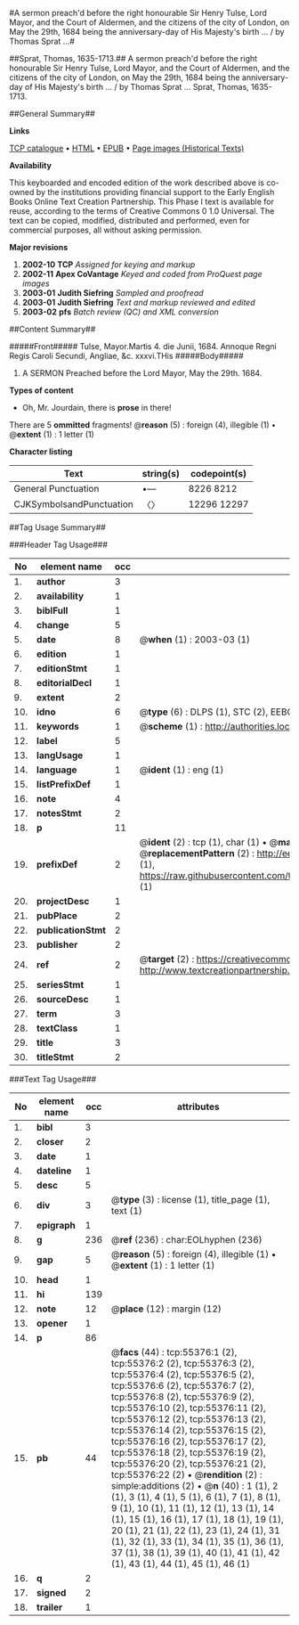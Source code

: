 #A sermon preach'd before the right honourable Sir Henry Tulse, Lord Mayor, and the Court of Aldermen, and the citizens of the city of London, on May the 29th, 1684 being the anniversary-day of His Majesty's birth ... / by Thomas Sprat ...#

##Sprat, Thomas, 1635-1713.##
A sermon preach'd before the right honourable Sir Henry Tulse, Lord Mayor, and the Court of Aldermen, and the citizens of the city of London, on May the 29th, 1684 being the anniversary-day of His Majesty's birth ... / by Thomas Sprat ...
Sprat, Thomas, 1635-1713.

##General Summary##

**Links**

[TCP catalogue](http://www.ota.ox.ac.uk/tcp/)  • 
[HTML](http://tei.it.ox.ac.uk/tcp/Texts-HTML/free/A61/A61180.html)  • 
[EPUB](http://tei.it.ox.ac.uk/tcp/Texts-EPUB/free/A61/A61180.epub) • 
[Page images (Historical Texts)](https://data.historicaltexts.jisc.ac.uk/view?pubId=eebo-12170103e&pageId=eebo-12170103e-55376-1)

**Availability**

This keyboarded and encoded edition of the
	       work described above is co-owned by the institutions
	       providing financial support to the Early English Books
	       Online Text Creation Partnership. This Phase I text is
	       available for reuse, according to the terms of Creative
	       Commons 0 1.0 Universal. The text can be copied,
	       modified, distributed and performed, even for
	       commercial purposes, all without asking permission.

**Major revisions**

1. __2002-10__ __TCP__ *Assigned for keying and markup*
1. __2002-11__ __Apex CoVantage__ *Keyed and coded from ProQuest page images*
1. __2003-01__ __Judith Siefring__ *Sampled and proofread*
1. __2003-01__ __Judith Siefring__ *Text and markup reviewed and edited*
1. __2003-02__ __pfs__ *Batch review (QC) and XML conversion*

##Content Summary##

#####Front#####
Tulse, Mayor.Martis 4. die Junii, 1684.
Annoque Regni Regis Caroli Secundi, Angliae,
&c. xxxvi.THis 
#####Body#####

1. A SERMON Preached before the Lord Mayor, May the 29th. 1684.

**Types of content**

  * Oh, Mr. Jourdain, there is **prose** in there!

There are 5 **ommitted** fragments! 
 @__reason__ (5) : foreign (4), illegible (1)  •  @__extent__ (1) : 1 letter (1)

**Character listing**


|Text|string(s)|codepoint(s)|
|---|---|---|
|General Punctuation|•—|8226 8212|
|CJKSymbolsandPunctuation|〈〉|12296 12297|

##Tag Usage Summary##

###Header Tag Usage###

|No|element name|occ|attributes|
|---|---|---|---|
|1.|__author__|3||
|2.|__availability__|1||
|3.|__biblFull__|1||
|4.|__change__|5||
|5.|__date__|8| @__when__ (1) : 2003-03 (1)|
|6.|__edition__|1||
|7.|__editionStmt__|1||
|8.|__editorialDecl__|1||
|9.|__extent__|2||
|10.|__idno__|6| @__type__ (6) : DLPS (1), STC (2), EEBO-CITATION (1), OCLC (1), VID (1)|
|11.|__keywords__|1| @__scheme__ (1) : http://authorities.loc.gov/ (1)|
|12.|__label__|5||
|13.|__langUsage__|1||
|14.|__language__|1| @__ident__ (1) : eng (1)|
|15.|__listPrefixDef__|1||
|16.|__note__|4||
|17.|__notesStmt__|2||
|18.|__p__|11||
|19.|__prefixDef__|2| @__ident__ (2) : tcp (1), char (1)  •  @__matchPattern__ (2) : ([0-9\-]+):([0-9IVX]+) (1), (.+) (1)  •  @__replacementPattern__ (2) : http://eebo.chadwyck.com/downloadtiff?vid=$1&page=$2 (1), https://raw.githubusercontent.com/textcreationpartnership/Texts/master/tcpchars.xml#$1 (1)|
|20.|__projectDesc__|1||
|21.|__pubPlace__|2||
|22.|__publicationStmt__|2||
|23.|__publisher__|2||
|24.|__ref__|2| @__target__ (2) : https://creativecommons.org/publicdomain/zero/1.0/ (1), http://www.textcreationpartnership.org/docs/. (1)|
|25.|__seriesStmt__|1||
|26.|__sourceDesc__|1||
|27.|__term__|3||
|28.|__textClass__|1||
|29.|__title__|3||
|30.|__titleStmt__|2||


###Text Tag Usage###

|No|element name|occ|attributes|
|---|---|---|---|
|1.|__bibl__|3||
|2.|__closer__|2||
|3.|__date__|1||
|4.|__dateline__|1||
|5.|__desc__|5||
|6.|__div__|3| @__type__ (3) : license (1), title_page (1), text (1)|
|7.|__epigraph__|1||
|8.|__g__|236| @__ref__ (236) : char:EOLhyphen (236)|
|9.|__gap__|5| @__reason__ (5) : foreign (4), illegible (1)  •  @__extent__ (1) : 1 letter (1)|
|10.|__head__|1||
|11.|__hi__|139||
|12.|__note__|12| @__place__ (12) : margin (12)|
|13.|__opener__|1||
|14.|__p__|86||
|15.|__pb__|44| @__facs__ (44) : tcp:55376:1 (2), tcp:55376:2 (2), tcp:55376:3 (2), tcp:55376:4 (2), tcp:55376:5 (2), tcp:55376:6 (2), tcp:55376:7 (2), tcp:55376:8 (2), tcp:55376:9 (2), tcp:55376:10 (2), tcp:55376:11 (2), tcp:55376:12 (2), tcp:55376:13 (2), tcp:55376:14 (2), tcp:55376:15 (2), tcp:55376:16 (2), tcp:55376:17 (2), tcp:55376:18 (2), tcp:55376:19 (2), tcp:55376:20 (2), tcp:55376:21 (2), tcp:55376:22 (2)  •  @__rendition__ (2) : simple:additions (2)  •  @__n__ (40) : 1 (1), 2 (1), 3 (1), 4 (1), 5 (1), 6 (1), 7 (1), 8 (1), 9 (1), 10 (1), 11 (1), 12 (1), 13 (1), 14 (1), 15 (1), 16 (1), 17 (1), 18 (1), 19 (1), 20 (1), 21 (1), 22 (1), 23 (1), 24 (1), 31 (1), 32 (1), 33 (1), 34 (1), 35 (1), 36 (1), 37 (1), 38 (1), 39 (1), 40 (1), 41 (1), 42 (1), 43 (1), 44 (1), 45 (1), 46 (1)|
|16.|__q__|2||
|17.|__signed__|2||
|18.|__trailer__|1||
